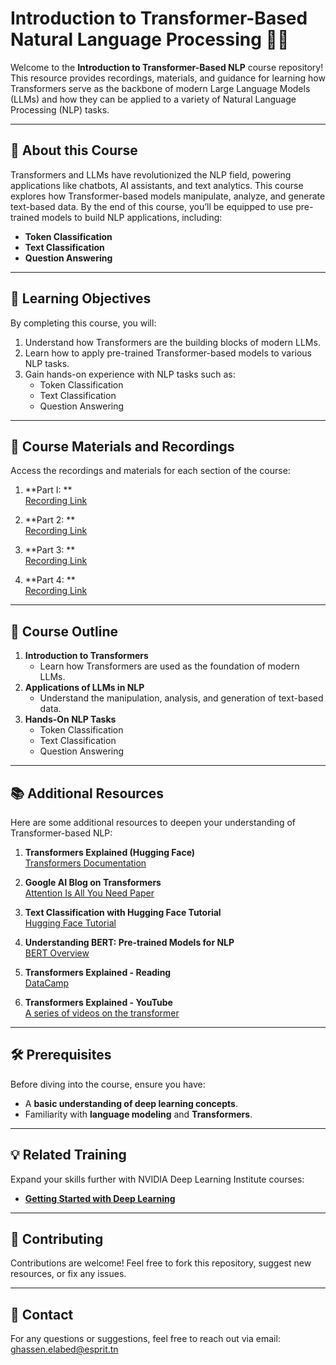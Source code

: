 # Introduction to Transformer-Based Natural Language Processing 🚀🧠

Welcome to the **Introduction to Transformer-Based NLP** course repository! This resource provides recordings, materials, and guidance for learning how Transformers serve as the backbone of modern Large Language Models (LLMs) and how they can be applied to a variety of Natural Language Processing (NLP) tasks.  

---

## 🔑 About this Course

Transformers and LLMs have revolutionized the NLP field, powering applications like chatbots, AI assistants, and text analytics. This course explores how Transformer-based models manipulate, analyze, and generate text-based data. By the end of this course, you’ll be equipped to use pre-trained models to build NLP applications, including:  
- **Token Classification**  
- **Text Classification**  
- **Question Answering**  

---

## 🎯 Learning Objectives

By completing this course, you will:  
1. Understand how Transformers are the building blocks of modern LLMs.  
2. Learn how to apply pre-trained Transformer-based models to various NLP tasks.  
3. Gain hands-on experience with NLP tasks such as:  
   - Token Classification  
   - Text Classification  
   - Question Answering  

---

## 📂 Course Materials and Recordings

Access the recordings and materials for each section of the course:  

1. **Part I: **  
   [Recording Link](https://drive.google.com/drive/folders/1Mx1ZxfGDHw3-7GIA0OZRI3SYX5ZQt7re?usp=sharing)  

2. **Part 2: **  
   [Recording Link](https://drive.google.com/drive/folders/1cXJQdAxVuSlfIfTb76b0jKeVOBMW6jcO?usp=sharing)  

3. **Part 3: **  
   [Recording Link](https://drive.google.com/drive/folders/1-vuEmJwOZt03k-1-bAIhXJQ56Di_s5TI?usp=sharing)
   
3. **Part 4: **  
   [Recording Link](https://drive.google.com/drive/folders/1ByhJmfaJOTT0khLEvGZaQ93NwBiP0-jj?usp=sharing)  

---

## 📜 Course Outline

1. **Introduction to Transformers**  
   - Learn how Transformers are used as the foundation of modern LLMs.  
2. **Applications of LLMs in NLP**  
   - Understand the manipulation, analysis, and generation of text-based data.  
3. **Hands-On NLP Tasks**  
   - Token Classification  
   - Text Classification  
   - Question Answering  

---

## 📚 Additional Resources  

Here are some additional resources to deepen your understanding of Transformer-based NLP:  

1. **Transformers Explained (Hugging Face)**  
   [Transformers Documentation](https://huggingface.co/docs/transformers/index)  

2. **Google AI Blog on Transformers**  
   [Attention Is All You Need Paper](https://arxiv.org/abs/1706.03762)  

3. **Text Classification with Hugging Face Tutorial**  
   [Hugging Face Tutorial](https://huggingface.co/course/chapter3)  

4. **Understanding BERT: Pre-trained Models for NLP**  
   [BERT Overview](https://towardsdatascience.com/bert-explained-state-of-the-art-language-model-for-nlp-f8b21a9b6270)  

5. **Transformers Explained - Reading**  
   [DataCamp](https://www.datacamp.com/tutorial/how-transformers-work)

6. **Transformers Explained - YouTube**  
   [A series of videos on the transformer](https://www.youtube.com/playlist?list=PLDw5cZwIToCvXLVY2bSqt7F2gu8y-Rqje)  

---

## 🛠 Prerequisites  

Before diving into the course, ensure you have:  
- A **basic understanding of deep learning concepts**.  
- Familiarity with **language modeling** and **Transformers**.  

---

## 💡 Related Training  

Expand your skills further with NVIDIA Deep Learning Institute courses:  
- **[Getting Started with Deep Learning](https://www.nvidia.com/dli)**  

---

## 🤝 Contributing  

Contributions are welcome! Feel free to fork this repository, suggest new resources, or fix any issues.  

---

## 📧 Contact  

For any questions or suggestions, feel free to reach out via email:  
[ghassen.elabed@esprit.tn](mailto:ghassen.elabed@esprit.tn)  
